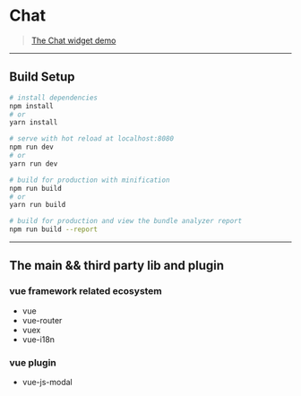 # Chat

> [The Chat widget demo](https://chiau6lin.github.io/chat/)

---

## Build Setup

``` bash
# install dependencies
npm install
# or
yarn install

# serve with hot reload at localhost:8080
npm run dev
# or
yarn run dev

# build for production with minification
npm run build
# or
yarn run build

# build for production and view the bundle analyzer report
npm run build --report
```

---

## The main && third party lib and plugin
### vue framework related ecosystem
* vue
* vue-router
* vuex
* vue-i18n

### vue plugin
* vue-js-modal
